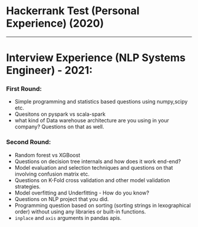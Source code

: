 Hackerrank Test (Personal Experience) (2020) 
===========================================
______________________________________________________________________________________________

# Interview Experience (NLP Systems Engineer) - 2021:  
### First Round:  
+ Simple programming and statistics based questions using numpy,scipy etc.  
+ Quesitons on pyspark vs scala-spark
+ what kind of Data warehouse architecture are you using in your company? Questions on that as well.  

### Second Round:  
+ Random forest vs XGBoost
+ Questions on decision tree internals and how does it work end-end?  
+ Model evaluation and selection techniques and questions on that involving confusion matrix etc.  
+ Questions on K-Fold cross validation and other model validation strategies.  
+ Model overfitting and Underfitting - How do you know?  
+ Questions on NLP project that you did.  
+ Programming question based on sorting (sorting strings in lexographical order) without using any libraries or built-in functions.  
+ `inplace` and `axis` arguments in pandas apis.  

